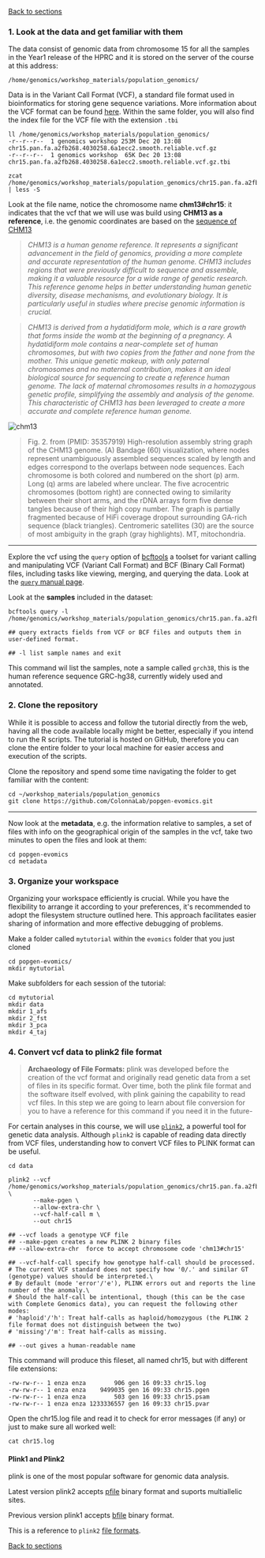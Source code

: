 [Back to sections](/#tutorial-sections)

### 1. Look at the data and get familiar with them 

The data consist of genomic data from chromosome 15 for all the samples in the Year1 release of the HPRC and it is stored on the server of the course at this address: 

```shell
/home/genomics/workshop_materials/population_genomics/
```

Data is in the Variant Call Format (VCF), a standard file format used in bioinformatics for storing gene sequence variations. More information about the VCF format can be found [here](https://en.wikipedia.org/wiki/Variant_Call_Format). Within the same folder, you will also find the index file for the VCF file with the extension `.tbi`

```shell
ll /home/genomics/workshop_materials/population_genomics/
-r--r--r--  1 genomics workshop 253M Dec 20 13:08 chr15.pan.fa.a2fb268.4030258.6a1ecc2.smooth.reliable.vcf.gz
-r--r--r--  1 genomics workshop  65K Dec 20 13:08 chr15.pan.fa.a2fb268.4030258.6a1ecc2.smooth.reliable.vcf.gz.tbi

zcat /home/genomics/workshop_materials/population_genomics/chr15.pan.fa.a2fb268.4030258.6a1ecc2.smooth.reliable.vcf.gz | less -S 
```

Look at the file name, notice the chromosome name **chm13#chr15**: it indicates that the vcf that we will use was build using **CHM13 as a reference**, i.e. the genomic coordinates are based on the [sequence of CHM13](https://www.science.org/doi/10.1126/science.abj6987) 

> _CHM13 is a human genome reference. It represents a significant advancement in the field of genomics, providing a more complete and accurate representation of the human genome. CHM13 includes regions that were previously difficult to sequence and assemble, making it a valuable resource for a wide range of genetic research. This reference genome helps in better understanding human genetic diversity, disease mechanisms, and evolutionary biology. It is particularly useful in studies where precise genomic information is crucial._

> _CHM13 is derived from a hydatidiform mole, which is a rare growth that forms inside the womb at the beginning of a pregnancy. A hydatidiform mole contains a near-complete set of human chromosomes, but with two copies from the father and none from the mother. This unique genetic makeup, with only paternal chromosomes and no maternal contribution, makes it an ideal biological source for sequencing to create a reference human genome. The lack of maternal chromosomes results in a homozygous genetic profile, simplifying the assembly and analysis of the genome. This characteristic of CHM13 has been leveraged to create a more accurate and complete reference human genome._

![chm13](../img/chm13.png)

> Fig. 2. from (PMID: 35357919) High-resolution assembly string graph of the CHM13 genome. (A) Bandage (60) visualization, where nodes represent unambiguously assembled sequences scaled by length and edges correspond to the overlaps between node sequences. Each chromosome is both colored and numbered on the short (p) arm. Long (q) arms are labeled where unclear. The five acrocentric chromosomes (bottom right) are connected owing to similarity between their short arms, and the rDNA arrays form five dense tangles because of their high copy number. The graph is partially fragmented because of HiFi coverage dropout surrounding GA-rich sequence (black triangles). Centromeric satellites (30) are the source of most ambiguity in the graph (gray highlights). MT, mitochondria.


***
Explore the vcf using the `query` option of [bcftools](https://samtools.github.io/bcftools/bcftools.html) a toolset for variant calling and manipulating VCF (Variant Call Format) and BCF (Binary Call Format) files, including tasks like viewing, merging, and querying the data. Look at the [`query` manual page](https://samtools.github.io/bcftools/bcftools.html#query). 

Look at the **samples** included in the dataset:  

```shell 
bcftools query -l /home/genomics/workshop_materials/population_genomics/chr15.pan.fa.a2fb268.4030258.6a1ecc2.smooth.reliable.vcf.gz

## query extracts fields from VCF or BCF files and outputs them in user-defined format.

## -l list sample names and exit
```

This command wil list the samples, note a sample called `grch38`, this is the human reference sequence GRC-hg38, currently widely used and annotated.  


### 2. Clone the repository 
While it is possible to access and follow the tutorial directly from the web, having all the code available locally might be better, especially if you intend to run the R scripts. The tutorial is hosted on GitHub, therefore you can clone the entire folder to your local machine for easier access and execution of the scripts. 

Clone the repository and spend some time navigating the folder to get familiar with the content:  

```shell
cd ~/workshop_materials/population_genomics
git clone https://github.com/ColonnaLab/popgen-evomics.git

``` 
***
Now look at the **metadata**, e.g. the information relative to samples, a set of files with info on the geographical origin of the samples in the vcf, take two minutes to open the files and look at them: 

```shell
cd popgen-evomics
cd metadata 
```


### 3. Organize your workspace 

Organizing your workspace efficiently is crucial. While you have the flexibility to arrange it according to your preferences, it's recommended to adopt the filesystem structure outlined here. This approach facilitates easier sharing of information and more effective debugging of problems.

Make a folder called `mytutorial` within the `evomics` folder that you just cloned 

```shell 
cd popgen-evomics/
mkdir mytutorial
```

Make subfolders for each session of the tutorial: 

```shell
cd mytutorial 
mkdir data 
mkdir 1_afs 
mkdir 2_fst 
mkdir 3_pca 
mkdir 4_taj 
```

### 4. Convert vcf data to plink2 file format  

> **Archaeology of File Formats:** plink was developed before the creation of the vcf format and originally read genetic data from a set of files in its specific format. Over time, both the plink file format and the software itself evolved, with plink gaining the capability to read vcf files. In this step we are going to learn about file conversion for you to have a reference for this command if you need it in the future-

For certain analyses in this course, we will use  [`plink2`](https://www.cog-genomics.org/plink/2.0/), a powerful tool for genetic data analysis. Although `plink2` is capable of reading data directly from VCF files, understanding how to convert VCF files to PLINK format can be useful.

```shell
cd data 

plink2 --vcf  /home/genomics/workshop_materials/population_genomics/chr15.pan.fa.a2fb268.4030258.6a1ecc2.smooth.reliable.vcf.gz \
       --make-pgen \
       --allow-extra-chr \
       --vcf-half-call m \
       --out chr15 

## --vcf loads a genotype VCF file
## --make-pgen creates a new PLINK 2 binary files
## --allow-extra-chr  force to accept chromosome code 'chm13#chr15'

## --vcf-half-call specify how genotype half-call should be processed.
# The current VCF standard does not specify how '0/.' and similar GT (genotype) values should be interpreted.\
# By default (mode 'error'/'e'), PLINK errors out and reports the line number of the anomaly.\
# Should the half-call be intentional, though (this can be the case with Complete Genomics data), you can request the following other modes: 
# 'haploid'/'h': Treat half-calls as haploid/homozygous (the PLINK 2 file format does not distinguish between the two) 
# 'missing'/'m': Treat half-calls as missing.

## --out gives a human-readable name 
```

This command will produce this fileset, all named chr15, but with different file extensions: 

```shell
-rw-rw-r-- 1 enza enza        906 gen 16 09:33 chr15.log
-rw-rw-r-- 1 enza enza    9499035 gen 16 09:33 chr15.pgen
-rw-rw-r-- 1 enza enza        503 gen 16 09:33 chr15.psam
-rw-rw-r-- 1 enza enza 1233336557 gen 16 09:33 chr15.pvar
```

Open the chr15.log file and read it to check for error messages (if any) or just to make sure all worked well: 

```shell
cat chr15.log
```

#### Plink1 and Plink2 
plink is one of the most popular software for genomic data analysis. 

Latest version plink2 accepts [pfile](https://www.cog-genomics.org/plink/2.0/input#pgen) binary format and suports multiallelic sites.

Previous version plink1 accepts [bfile](https://www.cog-genomics.org/plink/2.0/input#bed) binary format.

This is a reference to `plink2` [file formats](https://www.cog-genomics.org/plink/2.0/formats).

[Back to sections](/#tutorial-sections)

